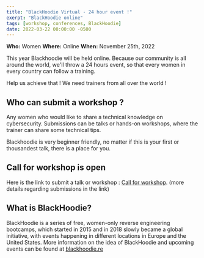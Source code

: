 ```yaml
---
title: "BlackHoodie Virtual - 24 hour event !"
exerpt: "BlackHoodie online"
tags: [workshop, conferences, BlackHoodie]
date: 2022-03-22 00:00:00 -0500
--- 
```


**Who:** Women
**Where:** Online
**When:** November 25th, 2022

This year Blackhoodie will be held online. Because our community is
all around the world, we'll throw a 24 hours event, so that every
women in every country can follow a training.

Help us achieve that ! We need trainers from all over the world ! 

## Who can submit a workshop ?
Any women who would like to share a technical knowledge on cybersecurity.
Submissions can be talks or hands-on workshops, where the trainer can share some technical tips.

Blackhoodie is very beginner friendly, no matter if this is your first
or thousandest talk, there is a place for you.

## Call for workshop is open
Here is the link to submit a talk or workshop : [Call for workshop](https://forms.gle/nuixWbked5Z4ot15A).
(more details regarding submissions in the link)



## What is BlackHoodie?
BlackHoodie is a series of free, women-only reverse engineering bootcamps, which started in 2015 and in 2018 slowly became a global initiative, with events happening in different locations in Europe and the United States. More information on the idea of BlackHoodie and upcoming events can be found at [blackhoodie.re](https://blackhoodie.re)
